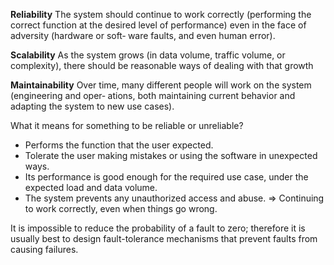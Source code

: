 **Reliability**
The system should continue to work correctly (performing the correct function at the desired level of performance) even in the face of adversity (hardware or soft‐ ware faults, and even human error).

**Scalability**
As the system grows (in data volume, traffic volume, or complexity), there should be reasonable ways of dealing with that growth

**Maintainability**
Over time, many different people will work on the system (engineering and oper‐ ations, both maintaining current behavior and adapting the system to new use cases).

What it means for something to be reliable or unreliable?
- Performs the function that the user expected.
- Tolerate the user making mistakes or using the software in unexpected ways.
- Its performance is good enough for the required use case, under the expected load and data volume.
- The system prevents any unauthorized access and abuse.
=> Continuing to work correctly, even when things go wrong.

It is impossible to reduce the probability of a fault to zero; therefore it is usually best to design fault-tolerance mechanisms that prevent faults from causing failures.
